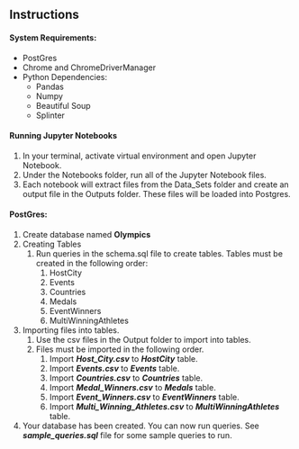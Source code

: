 ## Instructions#### System Requirements:* PostGres* Chrome and ChromeDriverManager* Python Dependencies:  * Pandas  * Numpy  * Beautiful Soup  * Splinter#### Running Jupyter Notebooks1. In your terminal, activate virtual environment and open Jupyter Notebook.2. Under the Notebooks folder, run all of the Jupyter Notebook files.3. Each notebook will extract files from the Data_Sets folder and create an output file in the Outputs folder.  These files will be loaded into Postgres.#### PostGres:1. Create database named **Olympics**2. Creating Tables   1. Run queries in the schema.sql file to create tables.  Tables must be created in the following order:      1. HostCity      2. Events      3. Countries      4. Medals      5. EventWinners      6. MultiWinningAthletes3. Importing files into tables.   1. Use the csv files in the Output folder to import into tables.   2. Files must be imported in the following order.      1. Import ***Host_City.csv*** to ***HostCity*** table.      2. Import ***Events.csv*** to ***Events*** table.      3. Import ***Countries.csv*** to ***Countries*** table.      4. Import ***Medal_Winners.csv*** to ***Medals*** table.      5. Import ***Event_Winners.csv*** to ***EventWinners*** table.      6. Import ***Multi_Winning_Athletes.csv*** to ***MultiWinningAthletes*** table.4. Your database has been created.  You can now run queries.  See ***sample_queries.sql*** file for some sample queries to run.